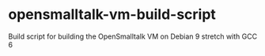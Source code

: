 # opensmalltalk-vm-build-script
Build script for building the OpenSmalltalk VM on Debian 9 stretch with GCC 6
